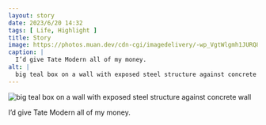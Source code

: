 ```yaml
---
layout: story
date: 2023/6/20 14:32
tags: [ Life, Highlight ]
title: Story
image: https://photos.muan.dev/cdn-cgi/imagedelivery/-wp_VgtWlgmh1JURQ8t1mg/4f3041ac-1df1-48f0-3121-85f06d7dd400/public
caption: |
  I’d give Tate Modern all of my money.
alt: |
  big teal box on a wall with exposed steel structure against concrete wall
---
```


![big teal box on a wall with exposed steel structure against concrete wall](https://photos.muan.dev/cdn-cgi/imagedelivery/-wp_VgtWlgmh1JURQ8t1mg/4f3041ac-1df1-48f0-3121-85f06d7dd400/public)

I’d give Tate Modern all of my money.
